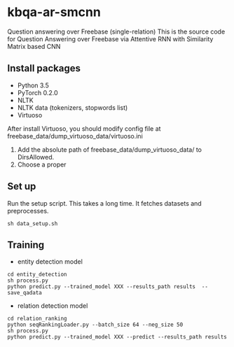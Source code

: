 # kbqa-ar-smcnn
Question answering over Freebase (single-relation)
This is the source code for Question Answering over Freebase via Attentive RNN with Similarity Matrix based CNN
## Install packages
- Python 3.5
- PyTorch 0.2.0
- NLTK
- NLTK data (tokenizers, stopwords list)
- Virtuoso

After install Virtuoso, you should modify config file at freebase_data/dump_virtuoso_data/virtuoso.ini
1. Add the absolute path of freebase_data/dump_virtuoso_data/ to DirsAllowed.
2. Choose a proper

## Set up
Run the setup script. This takes a long time. It fetches datasets and preprocesses.
```
sh data_setup.sh
```

## Training
- entity detection model
```
cd entity_detection
sh process.py
python predict.py --trained_model XXX --results_path results  --save_qadata
```
- relation detection model
```
cd relation_ranking
python seqRankingLoader.py --batch_size 64 --neg_size 50
sh process.py
python predict.py --trained_model XXX --predict --results_path results
```
